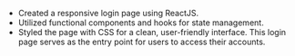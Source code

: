 - Created a responsive login page using ReactJS.
- Utilized functional components and hooks for state management.
- Styled the page with CSS for a clean, user-friendly interface.
This login page serves as the entry point for users to access their accounts.

